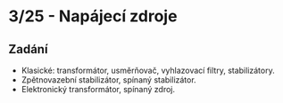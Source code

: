 # 3/25 - Napájecí zdroje
## Zadání
- Klasické: transformátor, usměrňovač, vyhlazovací filtry, stabilizátory.
- Zpětnovazební stabilizátor, spínaný stabilizátor.
- Elektronický transformátor, spínaný zdroj.
